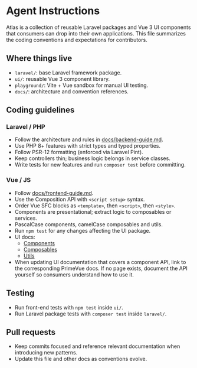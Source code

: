 # Agent Instructions

Atlas is a collection of reusable Laravel packages and Vue 3 UI components
that consumers can drop into their own applications. This file summarizes the
coding conventions and expectations for contributors.

## Where things live
- `laravel/`: base Laravel framework package.
- `ui/`: reusable Vue 3 component library.
- `playground/`: Vite + Vue sandbox for manual UI testing.
- `docs/`: architecture and convention references.

## Coding guidelines

### Laravel / PHP
- Follow the architecture and rules in [docs/backend-guide.md](docs/backend-guide.md).
- Use PHP 8+ features with strict types and typed properties.
- Follow PSR-12 formatting (enforced via Laravel Pint).
- Keep controllers thin; business logic belongs in service classes.
- Write tests for new features and run `composer test` before committing.

### Vue / JS
- Follow [docs/frontend-guide.md](docs/frontend-guide.md).
- Use the Composition API with `<script setup>` syntax.
- Order Vue SFC blocks as `<template>`, then `<script>`, then `<style>`.
- Components are presentational; extract logic to composables or services.
- PascalCase components, camelCase composables and utils.
- Run `npm test` for any changes affecting the UI package.
- UI docs:
  - [Components](docs/ui.md)
  - [Composables](docs/ui/composables.md)
  - [Utils](docs/ui/utils.md)
- When updating UI documentation that covers a component API, link to the
  corresponding PrimeVue docs. If no page exists, document the API yourself so
  consumers understand how to use it.

## Testing
- Run front-end tests with `npm test` inside `ui/`.
- Run Laravel package tests with `composer test` inside `laravel/`.

## Pull requests
- Keep commits focused and reference relevant documentation when introducing new patterns.
- Update this file and other docs as conventions evolve.

